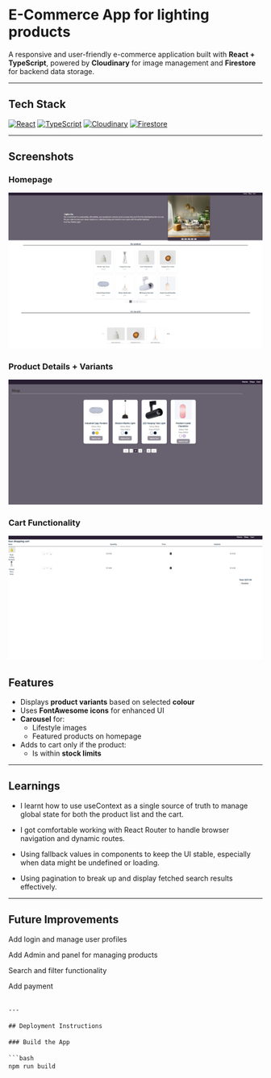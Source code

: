 # E-Commerce App for lighting products

A responsive and user-friendly e-commerce application built with **React + TypeScript**, powered by **Cloudinary** for image management and **Firestore** for backend data storage.

---

## Tech Stack

[![React](https://img.shields.io/badge/React-20232a?style=for-the-badge&logo=react&logoColor=61dafb)](https://reactjs.org/)
[![TypeScript](https://img.shields.io/badge/TypeScript-3178c6?style=for-the-badge&logo=typescript&logoColor=white)](https://www.typescriptlang.org/)
[![Cloudinary](https://img.shields.io/badge/Cloudinary-3448C5?style=for-the-badge&logo=cloudinary&logoColor=white)](https://cloudinary.com/)
[![Firestore](https://img.shields.io/badge/Firestore-ffca28?style=for-the-badge&logo=firebase&logoColor=black)](https://firebase.google.com/docs/firestore)

---

## Screenshots

### Homepage

![Homepage Screenshot](./public/images/screenshot1.png)

### Product Details + Variants

![Product Screenshot](./public/images/screenshot2.png)

### Cart Functionality

![Cart Screenshot](./public/images/screenshot3.png)

## Features

- Displays **product variants** based on selected **colour**
- Uses **FontAwesome icons** for enhanced UI
- **Carousel** for:
  - Lifestyle images
  - Featured products on homepage
- Adds to cart only if the product:
  - Is within **stock limits**

---

## Learnings

- I learnt how to use useContext as a single source of truth to manage global state for both the product list and the cart.

- I got comfortable working with React Router to handle browser navigation and dynamic routes.

- Using fallback values in components to keep the UI stable, especially when data might be undefined or loading.

- Using pagination to break up and display fetched search results effectively.

---

## Future Improvements

Add login and manage user profiles

Add Admin and panel for managing products

Search and filter functionality

Add payment

````

---

## Deployment Instructions

### Build the App

```bash
npm run build

````
